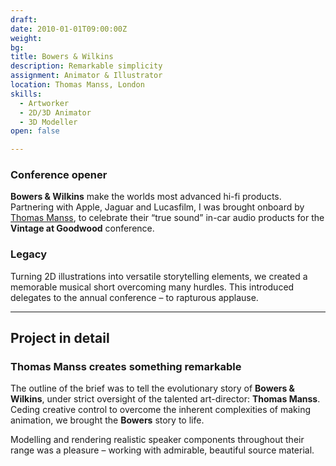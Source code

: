 ```yaml
---
draft:
date: 2010-01-01T09:00:00Z
weight:
bg:
title: Bowers & Wilkins
description: Remarkable simplicity
assignment: Animator & Illustrator
location: Thomas Manss, London
skills:
  - Artworker
  - 2D/3D Animator
  - 3D Modeller
open: false

---
```


### Conference opener

**Bowers & Wilkins** make the worlds most advanced hi-fi products. Partnering with Apple, Jaguar and Lucasfilm, I was brought onboard by [Thomas Manss](http://www.manss.com/en/Project/Vintage-at-Goodwood), to celebrate their “true sound” in-car audio products for the **Vintage at Goodwood**&nbsp;conference.

### Legacy

Turning 2D illustrations into versatile storytelling elements, we created a memorable musical short overcoming many hurdles. This introduced delegates to the annual conference – to rapturous&nbsp;applause.

<!--
### Preview

[Animation](https://vimeo.com/124144694) <a ondragstart="return false" style="visibility: visible;" class="btn portfolioVisibility" data-selector=".cell15" onclick="static();document.getElementById('togglebox').checked = true;">Animation still</a> <a ondragstart="return false" style="visibility: visible;" class="btn portfolioVisibility" data-selector=".cell17" onclick="static();document.getElementById('togglebox').checked = true;">Conference screen</a> <a ondragstart="return false" style="visibility: visible;" class="btn portfolioVisibility" data-selector=".cell18" onclick="static();document.getElementById('togglebox').checked = true;">Project inspiration</a>
-->

* * *

## Project in detail

### Thomas Manss creates something remarkable

The outline of the brief was to tell the evolutionary story of **Bowers & Wilkins**, under strict oversight of the talented art-director: **Thomas Manss**. Ceding creative control to overcome the inherent complexities of making animation, we brought the **Bowers** story to life.

Modelling and rendering realistic speaker components throughout their range was a pleasure – working with admirable, beautiful source&nbsp;material.
